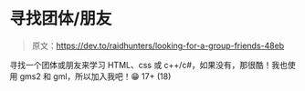 # 寻找团体/朋友

> 原文：<https://dev.to/raidhunters/looking-for-a-group-friends-48eb>

寻找一个团体或朋友来学习 HTML、css 或 c++/c#，如果没有，那很酷！我也使用 gms2 和 gml，所以加入我吧！😁 17+ (18)